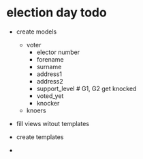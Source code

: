 # election day todo

- create models
  - voter
    - elector number
    - forename
    - surname
    - address1
    - address2
    - support_level # G1, G2 get knocked
    - voted_yet
    - knocker
  - knoers
   
- fill views witout templates
- create templates
- 